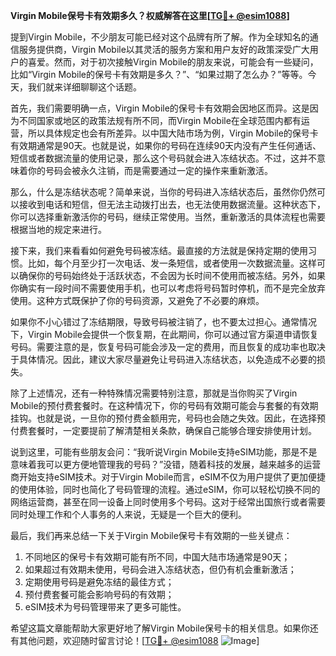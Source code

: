 **Virgin Mobile保号卡有效期多久？权威解答在这里[[TG💪+ @esim1088](https://t.me/s/esim1088)]**

提到Virgin Mobile，不少朋友可能已经对这个品牌有所了解。作为全球知名的通信服务提供商，Virgin Mobile以其灵活的服务方案和用户友好的政策深受广大用户的喜爱。然而，对于初次接触Virgin Mobile的朋友来说，可能会有一些疑问，比如“Virgin Mobile的保号卡有效期是多久？”、“如果过期了怎么办？”等等。今天，我们就来详细聊聊这个话题。

首先，我们需要明确一点，Virgin Mobile的保号卡有效期会因地区而异。这是因为不同国家或地区的政策法规有所不同，而Virgin Mobile在全球范围内都有运营，所以具体规定也会有所差异。以中国大陆市场为例，Virgin Mobile的保号卡有效期通常是90天。也就是说，如果你的号码在连续90天内没有产生任何通话、短信或者数据流量的使用记录，那么这个号码就会进入冻结状态。不过，这并不意味着你的号码会被永久注销，而是需要通过一定的操作来重新激活。

那么，什么是冻结状态呢？简单来说，当你的号码进入冻结状态后，虽然你仍然可以接收到电话和短信，但无法主动拨打出去，也无法使用数据流量。这种状态下，你可以选择重新激活你的号码，继续正常使用。当然，重新激活的具体流程也需要根据当地的规定来进行。

接下来，我们来看看如何避免号码被冻结。最直接的方法就是保持定期的使用习惯。比如，每个月至少打一次电话、发一条短信，或者使用一次数据流量。这样可以确保你的号码始终处于活跃状态，不会因为长时间不使用而被冻结。另外，如果你确实有一段时间不需要使用手机，也可以考虑将号码暂时停机，而不是完全放弃使用。这种方式既保护了你的号码资源，又避免了不必要的麻烦。

如果你不小心错过了冻结期限，导致号码被注销了，也不要太过担心。通常情况下，Virgin Mobile会提供一个恢复期，在此期间，你可以通过官方渠道申请恢复号码。需要注意的是，恢复号码可能会涉及一定的费用，而且恢复的成功率也取决于具体情况。因此，建议大家尽量避免让号码进入冻结状态，以免造成不必要的损失。

除了上述情况，还有一种特殊情况需要特别注意，那就是当你购买了Virgin Mobile的预付费套餐时。在这种情况下，你的号码有效期可能会与套餐的有效期挂钩。也就是说，一旦你的预付费金额用完，号码也会随之失效。因此，在选择预付费套餐时，一定要提前了解清楚相关条款，确保自己能够合理安排使用计划。

说到这里，可能有些朋友会问：“我听说Virgin Mobile支持eSIM功能，那是不是意味着我可以更方便地管理我的号码？”没错，随着科技的发展，越来越多的运营商开始支持eSIM技术。对于Virgin Mobile而言，eSIM不仅为用户提供了更加便捷的使用体验，同时也简化了号码管理的流程。通过eSIM，你可以轻松切换不同的网络运营商，甚至在同一设备上同时使用多个号码。这对于经常出国旅行或者需要同时处理工作和个人事务的人来说，无疑是一个巨大的便利。

最后，我们再来总结一下关于Virgin Mobile保号卡有效期的一些关键点：

1. 不同地区的保号卡有效期可能有所不同，中国大陆市场通常是90天；
2. 如果超过有效期未使用，号码会进入冻结状态，但仍有机会重新激活；
3. 定期使用号码是避免冻结的最佳方式；
4. 预付费套餐可能会影响号码的有效期；
5. eSIM技术为号码管理带来了更多可能性。

希望这篇文章能帮助大家更好地了解Virgin Mobile保号卡的相关信息。如果你还有其他问题，欢迎随时留言讨论！[[TG💪+ @esim1088](https://t.me/s/esim1088) ![Image](https://i.postimg.cc/4NQfJmqS/Snipaste-2025-05-13-00-14-12.png)]